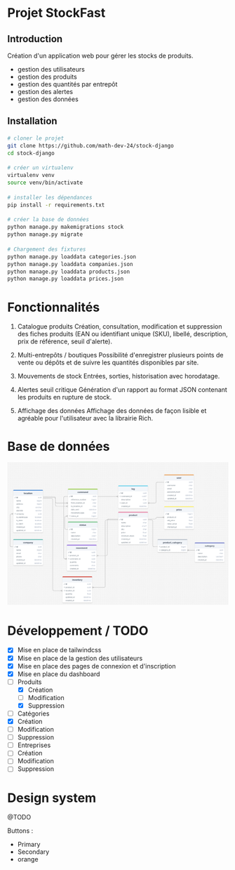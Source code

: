 # Projet StockFast

## Introduction

Création d'un application web pour gérer les stocks de produits.

- gestion des utilisateurs
- gestion des produits
- gestion des quantités par entrepôt
- gestion des alertes
- gestion des données


## Installation

```bash
# cloner le projet
git clone https://github.com/math-dev-24/stock-django
cd stock-django

# créer un virtualenv
virtualenv venv
source venv/bin/activate

# installer les dépendances
pip install -r requirements.txt

# créer la base de données
python manage.py makemigrations stock
python manage.py migrate

# Chargement des fixtures
python manage.py loaddata categories.json
python manage.py loaddata companies.json
python manage.py loaddata products.json
python manage.py loaddata prices.json
```

# Fonctionnalités
1. Catalogue produits
Création, consultation, modification et suppression des fiches produits (EAN ou identifiant unique (SKU), libellé, description, prix de référence, seuil d'alerte).

2. Multi-entrepôts / boutiques
Possibilité d'enregistrer plusieurs points de vente ou dépôts et de suivre les quantités disponibles par site.

3. Mouvements de stock
Entrées, sorties, historisation avec horodatage.

4. Alertes seuil critique
Génération d'un rapport au format JSON contenant les produits en rupture de stock.

5. Affichage des données
Affichage des données de façon lisible et agréable pour l'utilisateur avec la librairie Rich.

# Base de données
![Schéma de base de données](./demo/bdd.png)

# Développement / TODO

- [x] Mise en place de tailwindcss
- [x] Mise en place de la gestion des utilisateurs
- [x] Mise en place des pages de connexion et d'inscription
- [x] Mise en place du dashboard
- [ ] Produits
  - [x] Création
  - [ ] Modification
  - [x] Suppression
- [ ] Catégories
 - [x] Création
 - [ ] Modification
 - [ ] Suppression
- [ ] Entreprises
 - [ ] Création
 - [ ] Modification
 - [ ] Suppression

# Design system 
@TODO

Buttons :
- Primary
- Secondary
- orange